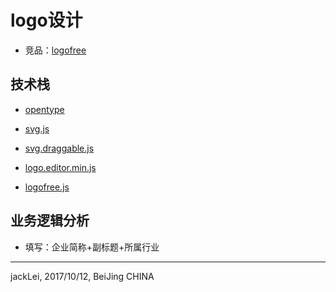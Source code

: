 # logo设计
* 竞品：[logofree](http://www.logofree.cn/logo.html)


## 技术栈
* [opentype](https://github.com/nodebox/opentype.js)
* [svg.js](https://github.com/svgdotjs/svg.js)
* [svg.draggable.js](https://github.com/svgdotjs/svg.draggable.js)

* [logo.editor.min.js](http://www.logofree.cn/assets/js/svgeditor/logo/logo.editor.min.js)
* [logofree.js](http://www.logofree.cn/themes/logofree/js/logofree.js)

## 业务逻辑分析
* 填写：企业简称+副标题+所属行业

***
jackLei, 2017/10/12, BeiJing CHINA